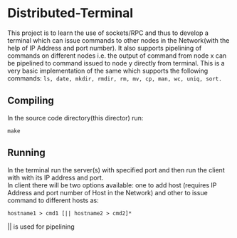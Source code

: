 # Distributed-Terminal

This project is to learn the use of sockets/RPC and thus to develop a terminal which can issue commands to other nodes in the Network(with the help of IP Address and port number).
It also supports pipelining of commands on different nodes i.e. the output of command from node x can be pipelined to command issued to node y directly from terminal.
This is a very basic implementation of the same which supports the following commands: ``` ls, date, mkdir, rmdir, rm, mv, cp, man, wc, uniq, sort. ```

## Compiling
In the source code directory(this director) run:
```
make
```

## Running
In the terminal run the server(s) with specified port and then run the client with with its IP address and port.<br>
In client there will be two options available: one to add host (requires IP Address and port number of Host in the Network) and other to issue command to different hosts as:
```
hostname1 > cmd1 [|| hostname2 > cmd2]*
```
|| is used for pipelining
